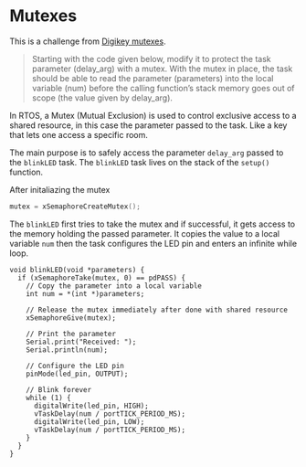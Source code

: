 # Mutexes

This is a challenge from [Digikey mutexes](https://www.digikey.com/en/maker/projects/introduction-to-rtos-solution-to-part-6-freertos-mutex-example/c6e3581aa2204f1380e83a9b4c3807a6).

> Starting with the code given below, modify it to protect the task parameter (delay_arg) with a mutex. 
> With the mutex in place, the task should be able to read the parameter (parameters) into the local variable (num)
> before the calling function’s stack memory goes out of scope (the value given by delay_arg).

In RTOS, a Mutex (Mutual Exclusion) is used to control exclusive access to a shared resource, in this case
the parameter passed to the task. Like a key that lets one access a specific room.

The main purpose is to safely access the parameter `delay_arg` passed to the `blinkLED` task.
The `blinkLED` task lives on the stack of the `setup()` function.

After initaliazing the mutex 
```C
mutex = xSemaphoreCreateMutex();
```
The `blinkLED` first tries to take the mutex and if successful, it gets access to the memory holding
the passed parameter.
It copies the value to a local variable `num` then the task configures the LED pin and enters
an infinite while loop.

```
void blinkLED(void *parameters) {
  if (xSemaphoreTake(mutex, 0) == pdPASS) {
    // Copy the parameter into a local variable
    int num = *(int *)parameters;

    // Release the mutex immediately after done with shared resource
    xSemaphoreGive(mutex);

    // Print the parameter
    Serial.print("Received: ");
    Serial.println(num);

    // Configure the LED pin
    pinMode(led_pin, OUTPUT);

    // Blink forever
    while (1) {
      digitalWrite(led_pin, HIGH);
      vTaskDelay(num / portTICK_PERIOD_MS);
      digitalWrite(led_pin, LOW);
      vTaskDelay(num / portTICK_PERIOD_MS);
    }
  }
}

```
